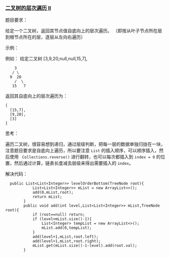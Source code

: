 ### [二叉树的层次遍历 II](https://leetcode-cn.com/problems/binary-tree-level-order-traversal-ii/description/)  

题目要求：  

给定一个二叉树，返回其节点值自底向上的层次遍历。 （即按从叶子节点所在层到根节点所在的层，逐层从左向右遍历）  

示例：  


例如：
给定二叉树 [3,9,20,null,null,15,7],

```
    3
   / \
  9  20
    /  \
   15   7

```  
返回其自底向上的层次遍历为：

```
[
  [15,7],
  [9,20],
  [3]
]
```  

思考：  

遍历二叉树，很容易想到递归，通过层级判断，把每一层的数据单独归拢在一块，注意题目要求是自底向上遍历，所以要注意 `List` 的插入顺序，可以顺序插入，然后使用 ` Collections.reverse()` 进行翻转，也可以每次都插入到 `index = 0`  的位置，然后通过计算，链表长度减去层级来得出需要插入的 `index`。

解决代码：  

```
  public List<List<Integer>> levelOrderBottom(TreeNode root){
            List<List<Integer>> mList = new ArrayList<>();
            add(0,mList,root);
            return mList;
        }
        public void add(int level,List<List<Integer>> mList,TreeNode root){
            if (root==null) return;
            if (level>mList.size()-1){
                List<Integer> tempList = new ArrayList<>();
                mList.add(0,tempList);
            }
            add(level+1,mList,root.left);
            add(level+1,mList,root.right);
            mList.get(mList.size()-1-level).add(root.val);
        }
```